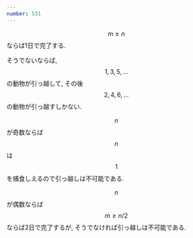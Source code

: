 ```yaml
---
number: 531
---
```

$$ m \geq n $$ ならば1日で完了する.

そうでないならば, $$ 1, 3, 5, \dots $$ の動物が引っ越して, その後 $$ 2, 4, 6, \dots $$ の動物が引っ越すしかない.

$$ n $$ が奇数ならば $$ n $$ は $$ 1 $$ を捕食しえるので引っ越しは不可能である.

$$ n $$ が偶数ならば $$ m \geq n/2 $$ ならば2日で完了するが, そうでなければ引っ越しは不可能である.
